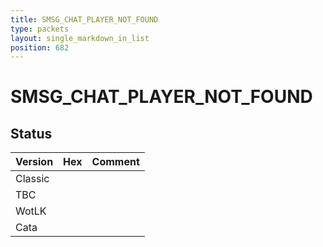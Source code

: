 ```yaml
---
title: SMSG_CHAT_PLAYER_NOT_FOUND
type: packets
layout: single_markdown_in_list
position: 682
---
```


# SMSG_CHAT_PLAYER_NOT_FOUND

## Status

Version | Hex | Comment
---------- | ---------- | ---------- 
Classic |  |  
TBC |  |  
WotLK |  |  
Cata |  |  
